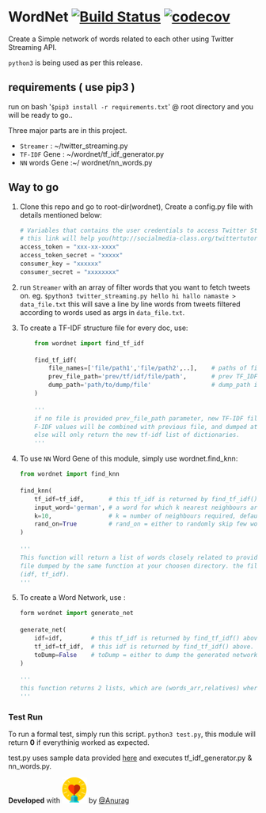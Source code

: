 # WordNet [![Build Status](https://travis-ci.org/anuragkumarak95/wordnet.svg?branch=master)](https://travis-ci.org/anuragkumarak95/wordnet)  [![codecov](https://codecov.io/gh/anuragkumarak95/wordnet/branch/master/graph/badge.svg)](https://codecov.io/gh/anuragkumarak95/wordnet)

Create a Simple network of words related to each other using Twitter Streaming API.

`python3` is being used as per this release.

## requirements ( use pip3 )

run on bash '`$pip3 install -r requirements.txt`' @ root directory and you will be ready to go..

Three major parts are in this project.

* `Streamer` : ~/twitter_streaming.py
* `TF-IDF` Gene : ~/wordnet/tf_idf_generator.py
* `NN` words Gene :~/ wordnet/nn_words.py

## Way to go

1. Clone this repo and go to root-dir(wordnet), Create a config.py file with details mentioned below:
    ```python
    # Variables that contains the user credentials to access Twitter Streaming API
    # this link will help you(http://socialmedia-class.org/twittertutorial.html)
    access_token = "xxx-xx-xxxx"
    access_token_secret = "xxxxx"
    consumer_key = "xxxxxx"
    consumer_secret = "xxxxxxxx"
    ```
1. run `Streamer` with an array of filter words that you want to fetch tweets on. eg. `$python3 twitter_streaming.py hello hi hallo namaste > data_file.txt` this will save a line by line words from tweets filtered according to words used as args in `data_file.txt`.

1. To create a TF-IDF structure file for every doc, use:

    ```python
        from wordnet import find_tf_idf

        find_tf_idf(
            file_names=['file/path1','file/path2',..],    # paths of files to be processed.
            prev_file_path='prev/tf/idf/file/path',       # prev TF_IDF file to modify over.
            dump_path='path/to/dump/file'                 # dump_path if tf-idf needs to be dumped.
        )

        '''
        if no file is provided prev_file_path parameter, new TF-IDF file will be generated ,and else T
        F-IDF values will be combined with previous file, and dumped at dump_path if mentioned,
        else will only return the new tf-idf list of dictionaries.
        '''
    ```
1. To use `NN` Word Gene of this module, simply use wordnet.find_knn:

    ```python
    from wordnet import find_knn

    find_knn(
        tf_idf=tf_idf,       # this tf_idf is returned by find_tf_idf() above.
        input_word='german', # a word for which k nearest neighbours are required.
        k=10,                # k = number of neighbours required, default=10
        rand_on=True         # rand_on = either to randomly skip few words or show initial k words, default=True
    )

    '''
    This function will return a list of words closely related to provided input_word refering to tf_idf var provided to it. either use find_tf_idf() to gather this var or pickle.load() a dump
    file dumped by the same function at your choosen directory. the file contains 2 lists in format
    (idf, tf_idf).
    '''
    ```

1. To create a Word Network, use :

    ```python
    form wordnet import generate_net

    generate_net(
        idf=idf,        # this tf_idf is returned by find_tf_idf() above.
        tf_idf=tf_idf,  # this idf is returned by find_tf_idf() above.
        toDump=False    # toDump = either to dump the generated network or not. default = False
    )

    '''
    this function returns 2 lists, which are (words_arr,relatives) where words_arr is list of unique words and realtives is a 2D array of indexes of those words representine a link between words.
    '''
    ```

### Test Run

To run a formal test, simply run this script. `python3 test.py`, this module will return **0** if everythinig worked as expected.

test.py uses sample data provided [here](./test/testdata) and executes tf_idf_generator.py & nn_words.py.

**Developed** with ![love](./icons/heart_min.png) by [@Anurag](https://github.com/anuragkumarak95)
